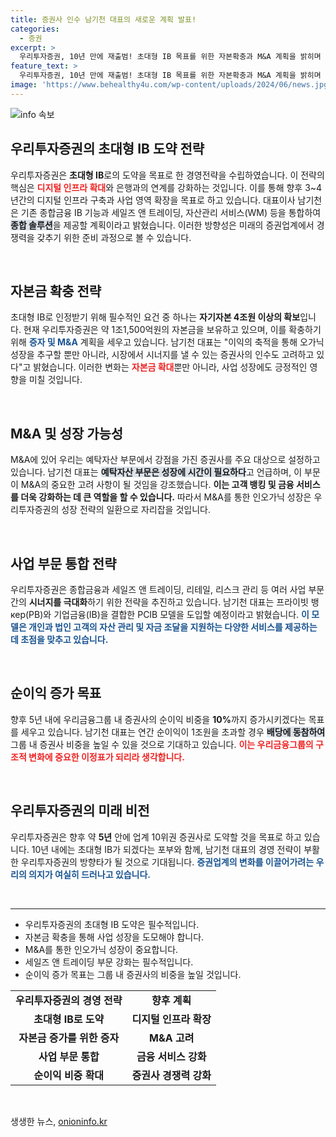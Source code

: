 ```yaml
---
title: 증권사 인수 남기천 대표의 새로운 계획 발표!
categories:
  - 증권
excerpt: >
  우리투자증권, 10년 만에 재출범! 초대형 IB 목표를 위한 자본확충과 M&A 계획을 밝히며 디지털 혁신에 속도를 내고 있습니다. 향후 5년 내 업계 단숨에 10위권 진입 도전!
feature_text: >
  우리투자증권, 10년 만에 재출범! 초대형 IB 목표를 위한 자본확충과 M&A 계획을 밝히며 디지털 혁신에 속도를 내고 있습니다. 향후 5년 내 업계 단숨에 10위권 진입 도전!
image: 'https://www.behealthy4u.com/wp-content/uploads/2024/06/news.jpg'
---
```


<p><img src="https://www.behealthy4u.com/wp-content/uploads/2024/06/news.jpg" alt="info 속보" /></p>

<h2 data-ke-size="size26">우리투자증권의 초대형 IB 도약 전략</h2>

<p data-ke-size="size16">우리투자증권은 <b>초대형 IB</b>로의 도약을 목표로 한 경영전략을 수립하였습니다. 이 전략의 핵심은 <b><span style="color: #ee2323;">디지털 인프라 확대</span></b>와 은행과의 연계를 강화하는 것입니다. 이를 통해 향후 3~4년간의 디지털 인프라 구축과 사업 영역 확장을 목표로 하고 있습니다. 대표이사 남기천은 기존 종합금융 IB 기능과 세일즈 앤 트레이딩, 자산관리 서비스(WM) 등을 통합하여 <b><span style="background-color: #21538527;">종합 솔루션</span></b>을 제공할 계획이라고 밝혔습니다. 이러한 방향성은 미래의 증권업계에서 경쟁력을 갖추기 위한 준비 과정으로 볼 수 있습니다.</p>

<p data-ke-size="size16">&nbsp;</p>

<h2 data-ke-size="size26">자본금 확충 전략</h2>

<p data-ke-size="size16">초대형 IB로 인정받기 위해 필수적인 요건 중 하나는 <b>자기자본 4조원 이상의 확보</b>입니다. 현재 우리투자증권은 약 1조1,500억원의 자본금을 보유하고 있으며, 이를 확충하기 위해 <b><span style="color: #1a5490;">증자 및 M&A</span></b> 계획을 세우고 있습니다. 남기천 대표는 "이익의 축적을 통해 오가닉 성장을 추구할 뿐만 아니라, 시장에서 시너지를 낼 수 있는 증권사의 인수도 고려하고 있다"고 밝혔습니다. 이러한 변화는 <b><span style="color: #ee2323;">자본금 확대</span></b>뿐만 아니라, 사업 성장에도 긍정적인 영향을 미칠 것입니다.</p>

<p data-ke-size="size16">&nbsp;</p>

<h2 data-ke-size="size26">M&A 및 성장 가능성</h2>

<p data-ke-size="size16">M&A에 있어 우리는 예탁자산 부문에서 강점을 가진 증권사를 주요 대상으로 설정하고 있습니다. 남기천 대표는 <b><span style="background-color: #21538527;">예탁자산 부문은 성장에 시간이 필요하다</span></b>고 언급하며, 이 부문이 M&A의 중요한 고려 사항이 될 것임을 강조했습니다. <b>이는 고객 뱅킹 및 금융 서비스를 더욱 강화하는 데 큰 역할을 할 수 있습니다.</b> 따라서 M&A를 통한 인오가닉 성장은 우리투자증권의 성장 전략의 일환으로 자리잡을 것입니다.</p>

<p data-ke-size="size16">&nbsp;</p>

<h2 data-ke-size="size26">사업 부문 통합 전략</h2>

<p data-ke-size="size16">우리투자증권은 종합금융과 세일즈 앤 트레이딩, 리테일, 리스크 관리 등 여러 사업 부문 간의 <b>시너지를 극대화</b>하기 위한 전략을 추진하고 있습니다. 남기천 대표는 프라이빗 뱅кер(PB)와 기업금융(IB)을 결합한 PCIB 모델을 도입할 예정이라고 밝혔습니다. <b><span style="color: #1a5490;">이 모델은 개인과 법인 고객의 자산 관리 및 자금 조달을 지원하는 다양한 서비스를 제공하는 데 초점을 맞추고 있습니다.</span></b></p>

<p data-ke-size="size16">&nbsp;</p>

<h2 data-ke-size="size26">순이익 증가 목표</h2>

<p data-ke-size="size16">향후 5년 내에 우리금융그룹 내 증권사의 순이익 비중을 <b>10%</b>까지 증가시키겠다는 목표를 세우고 있습니다. 남기천 대표는 연간 순이익이 1조원을 초과할 경우 <b><span style="background-color: #21538527;">배당에 동참하여</span></b> 그룹 내 증권사 비중을 높일 수 있을 것으로 기대하고 있습니다. <b><span style="color: #ee2323;">이는 우리금융그룹의 구조적 변화에 중요한 이정표가 되리라 생각합니다.</span></b></p>

<p data-ke-size="size16">&nbsp;</p>

<h2 data-ke-size="size26">우리투자증권의 미래 비전</h2>

<p data-ke-size="size16">우리투자증권은 향후 약 <b>5년</b> 안에 업계 10위권 증권사로 도약할 것을 목표로 하고 있습니다. 10년 내에는 초대형 IB가 되겠다는 포부와 함께, 남기천 대표의 경영 전략이 부활한 우리투자증권의 방향타가 될 것으로 기대됩니다. <b><span style="color: #1a5490;">증권업계의 변화를 이끌어가려는 우리의 의지가 여실히 드러나고 있습니다.</span></b></p>

<p data-ke-size="size16">&nbsp;</p>

<hr>

<ul>
    <li>우리투자증권의 초대형 IB 도약은 필수적입니다.</li>
    <li>자본금 확충을 통해 사업 성장을 도모해야 합니다.</li>
    <li>M&A를 통한 인오가닉 성장이 중요합니다.</li>
    <li>세일즈 앤 트레이딩 부문 강화는 필수적입니다.</li>
    <li>순이익 증가 목표는 그룹 내 증권사의 비중을 높일 것입니다.</li>
</ul>

<table style="width: 100%; border-collapse: collapse;">
    <tr>
        <td style="text-align: center; height: 17px;"><b>우리투자증권의 경영 전략</b></td>
        <td style="text-align: center; height: 17px;"><b>향후 계획</b></td>
    </tr>
    <tr>
        <td style="text-align: center; height: 17px;"><b>초대형 IB로 도약</b></td>
        <td style="text-align: center; height: 17px;"><b>디지털 인프라 확장</b></td>
    </tr>
    <tr>
        <td style="text-align: center; height: 17px;"><b>자본금 증가를 위한 증자</b></td>
        <td style="text-align: center; height: 17px;"><b>M&A 고려</b></td>
    </tr>
    <tr>
        <td style="text-align: center; height: 17px;"><b>사업 부문 통합</b></td>
        <td style="text-align: center; height: 17px;"><b>금융 서비스 강화</b></td>
    </tr>
    <tr>
        <td style="text-align: center; height: 17px;"><b>순이익 비중 확대</b></td>
        <td style="text-align: center; height: 17px;"><b>증권사 경쟁력 강화</b></td>
    </tr>
</table>

<p data-ke-size="size16">&nbsp;</p>
생생한 뉴스, <a href="https://onioninfo.kr" rel="dofollow">onioninfo.kr</a>



